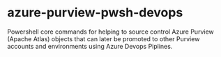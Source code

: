 # azure-purview-pwsh-devops
Powershell core commands for helping to source control Azure Purview (Apache Atlas) objects that can later be promoted to other Purview accounts and environments using Azure Devops Piplines.
